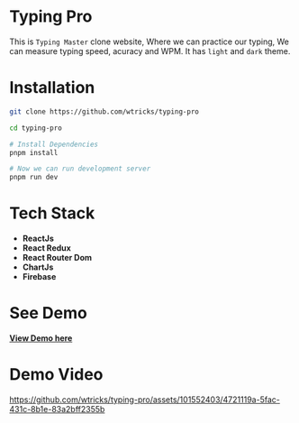 # Typing Pro

This is `Typing Master` clone website, Where we can practice our typing, We can measure typing speed, acuracy and WPM. It has `light` and `dark` theme.

# Installation

```bash
git clone https://github.com/wtricks/typing-pro

cd typing-pro

# Install Dependencies
pnpm install

# Now we can run development server 
pnpm run dev
```

# Tech Stack

- __ReactJs__
- __React Redux__
- __React Router Dom__
- __ChartJs__
- __Firebase__

# See Demo

__[View Demo here](https://typing-pro-nine.vercel.app/)__

# Demo Video

https://github.com/wtricks/typing-pro/assets/101552403/4721119a-5fac-431c-8b1e-83a2bff2355b

